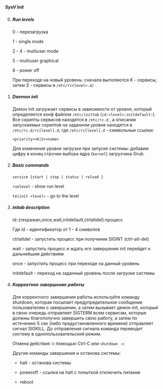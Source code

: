 ##### SysV Init

0. ##### Run levels

    0 - перезагрузка

    1 - single mode

    2 - 4 - multiuser mode

    5 - multiuser graphical

    6 - power off

    При переходе на новый уровень: сначала выполяются *K* - сервисы, затем *S* - сервисы в `/etc/rc<level>.d/`

1. ##### Daemon init

    Демон init загружает сервисы в зависимости от уровня, который определяется конф файлом `/etc/inittab` (`id:<level>:initdefault:`). Все скрипты сервисов находятся в `/etc/rc.d` , а описания запускаемых скриптов на заданном уровне находятся в `/etc/rc.d/rc[level].d`, где `/etc/rc[level].d` - символьные ссылки:

    `<priority><K|S><name>`

    Для изменения уровня загрузки при запуске системы: добавим цифру в конец строчки выбора ядра (`kernel`) загрузчика Grub.

2. ##### Basic commands

    `service {start | stop | status | reload }`

    `runlevel` - show run level

    `telinit <level>` - go to the level


3. ##### initab description

    id:<level list>:{respawan,once,wait,initdefault,ctrlaltdel}:процесс

    Где id - идентификатор от 1 - 4 символов

    ctrlaltdel - запустить процесс при получении SIGINT (ctrl-alt-del)

    wait - запустить процесс и ждать его завершения init перейдет к дальнейшим действиям 

    once - запустить процесс при переходе на данный уровень

    initdefault - переход на заданный уровень после загрузки системы


4. ##### Корректное завершение работы

    Для корректного завершения работы используйте команду shutdown, которая посылает предупредительное сообщение пользователям о завершении, а затем вызывает демон init, который в свою очередь отправляет SIGTERM всем сервисам, которые должны благополучно завершить свою работу, а затем по истечению 5 сек (либо предустановленного времени) отправляет сигнал SIGKILL. До отправления сигнала команда переводит систему в однопользовательский режим.

    Отмена действия: с помощью Ctrl-C или `shutdown -c`

    Другие команды завершения и останова системы:

    - halt - останова системы

    - poweroff - ссылка на halt c попыткой отключить питание

    - reboot


